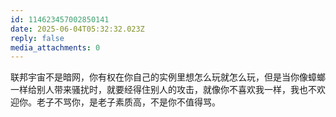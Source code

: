 ```yaml
---
id: 114623457002850141
date: 2025-06-04T05:32:32.023Z
reply: false
media_attachments: 0
---
```


联邦宇宙不是暗网，你有权在你自己的实例里想怎么玩就怎么玩，但是当你像蟑螂一样给别人带来骚扰时，就要经得住别人的攻击，就像你不喜欢我一样，我也不欢迎你。老子不骂你，是老子素质高，不是你不值得骂。

